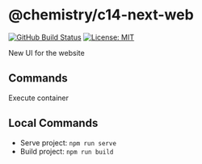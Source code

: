 # @chemistry/c14-next-web

[![GitHub Build Status](https://github.com/chemistry/crystallography.io/workflows/CI/badge.svg)](https://github.com/chemistry/crystallography.io/actions?query=workflow%3ACI)
[![License: MIT](https://img.shields.io/badge/License-MIT-gren.svg)](https://opensource.org/licenses/MIT)

New UI for the website

## Commands

Execute container


## Local Commands

* Serve project: `npm run serve`
* Build project: `npm run build`
